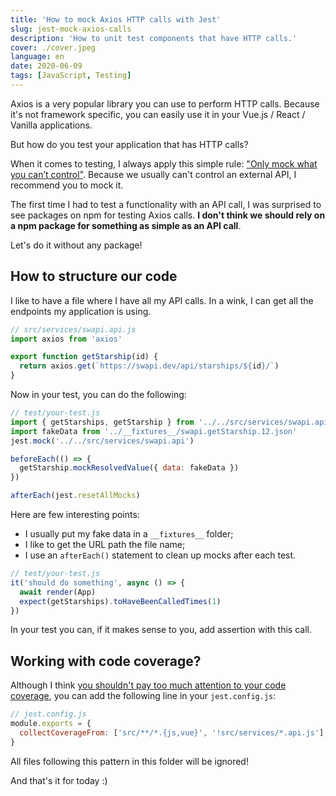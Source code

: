 ```yaml
---
title: 'How to mock Axios HTTP calls with Jest'
slug: jest-mock-axios-calls
description: 'How to unit test components that have HTTP calls.'
cover: ./cover.jpeg
language: en
date: 2020-06-09
tags: [JavaScript, Testing]
---
```


Axios is a very popular library you can use to perform HTTP calls. Because it's not framework
specific, you can easily use it in your Vue.js / React / Vanilla applications.

But how do you test your application that has HTTP calls?

When it comes to testing, I always apply this simple rule:
["Only mock what you can’t control"](/10-tips-write-better-tests#4---only-mock-what-you-cant-control).
Because we usually can't control an external API, I recommend you to mock it.

The first time I had to test a functionality with an API call, I was surprised to see packages on
npm for testing Axios calls. **I don't think we should rely on a npm package for something as simple
as an API call**.

Let's do it without any package!

## How to structure our code

I like to have a file where I have all my API calls. In a wink, I can get all the endpoints my
application is using.

```js
// src/services/swapi.api.js
import axios from 'axios'

export function getStarship(id) {
  return axios.get(`https://swapi.dev/api/starships/${id}/`)
}
```

Now in your test, you can do the following:

```js
// test/your-test.js
import { getStarships, getStarship } from '../../src/services/swapi.api'
import fakeData from '../__fixtures__/swapi.getStarship.12.json'
jest.mock('../../src/services/swapi.api')

beforeEach(() => {
  getStarship.mockResolvedValue({ data: fakeData })
})

afterEach(jest.resetAllMocks)
```

Here are few interesting points:

- I usually put my fake data in a `__fixtures__` folder;
- I like to get the URL path the file name;
- I use an `afterEach()` statement to clean up mocks after each test.

```js
// test/your-test.js
it('should do something', async () => {
  await render(App)
  expect(getStarships).toHaveBeenCalledTimes(1)
})
```

In your test you can, if it makes sense to you, add assertion with this call.

## Working with code coverage?

Although I think [you shouldn't pay too much attention to your code coverage](/code-coverage), you
can add the following line in your `jest.config.js`:

```js {3}
// jest.config.js
module.exports = {
  collectCoverageFrom: ['src/**/*.{js,vue}', '!src/services/*.api.js'],
}
```

All files following this pattern in this folder will be ignored!

And that's it for today :)

